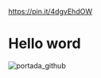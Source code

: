 https://pin.it/4dgvEhdOW
<!DOCTYPE html>
<html lang="en">
<head>
    <meta charset="UTF-8">
    <meta name="viewport" content="width=device-width, initial-scale=1.0">
    <title>oscarsnva15</title>
</head>
<body>
    <h1>Hello word</h1>
    <img src="https://pin.it/4dgvEhdOW" alt="portada_github">
</body>
</html>